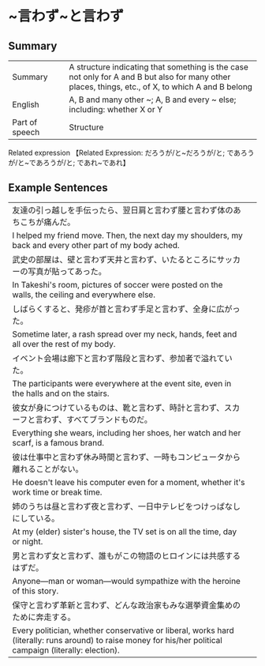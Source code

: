 # ~言わず~と言わず

## Summary

<table><tr>   <td>Summary<td>   <td>A structure indicating that something is the case not only for A and B but also for many other places, things, etc., of X, to which A and B belong</td><tr><tr>   <td>English<td>   <td>A, B and many other ~; A, B and every ~ else; including: whether X or Y</td><tr><tr>   <td>Part of speech<td>   <td>Structure</td><tr></table><tr>   <td>Related expression<td>   <td>【Related Expression: だろうが/と~だろうが/と; であろうが/と~であろうが/と; であれ~であれ】</td><tr></table></table>

## Example Sentences

<table><tr><td>友達の引っ越しを手伝ったら、翌日肩と言わず腰と言わず体のあちこちが痛んだ。<td><tr><tr><td>I helped my friend move. Then, the next day my shoulders, my back and every other part of my body ached.<td><tr><tr><td>武史の部屋は、壁と言わず天井と言わず、いたるところにサッカーの写真が貼ってあった。<td><tr><tr><td>In Takeshi's room, pictures of soccer were posted on the walls, the ceiling and everywhere else.<td><tr><tr><td>しばらくすると、発疹が首と言わず手足と言わず、全身に広がった。<td><tr><tr><td>Sometime later, a rash spread over my neck, hands, feet and all over the rest of my body.<td><tr><tr><td>イベント会場は廊下と言わず階段と言わず、参加者で溢れていた。<td><tr><tr><td>The participants were everywhere at the event site, even in the halls and on the stairs.<td><tr><tr><td>彼女が身につけているものは、靴と言わず、時計と言わず、スカーフと言わず、すべてブランドものだ。<td><tr><tr><td>Everything she wears, including her shoes, her watch and her scarf, is a famous brand.<td><tr><tr><td>彼は仕事中と言わず休み時間と言わず、一時もコンピュータから離れることがない。<td><tr><tr><td>He doesn't leave his computer even for a moment, whether it's work time or break time.<td><tr><tr><td>姉のうちは昼と言わず夜と言わず、一日中テレビをつけっぱなしにしている。<td><tr><tr><td>At my (elder) sister's house, the TV set is on all the time, day or night.<td><tr><tr><td>男と言わず女と言わず、誰もがこの物語のヒロインには共感するはずだ。<td><tr><tr><td>Anyone—man or woman—would sympathize with the heroine of this story.<td><tr><tr><td>保守と言わず革新と言わず、どんな政治家もみな選挙資金集めのために奔走する。<td><tr><tr><td>Every politician, whether conservative or liberal, works hard (literally: runs around) to raise money for his/her political campaign (literally: election).<td><tr></table>

